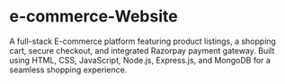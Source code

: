 # e-commerce-Website
A full-stack E-commerce platform featuring product listings, a shopping cart, secure checkout, and integrated Razorpay payment gateway. Built using HTML, CSS, JavaScript, Node.js, Express.js, and MongoDB for a seamless shopping experience.
